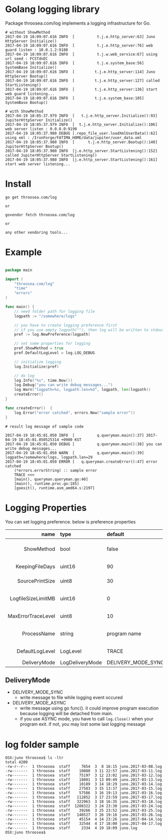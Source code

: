 # Golang logging library #

Package throosea.com/log implements a logging infrastructure for Go. 


```
# without ShowMethod
2017-04-19 18:09:07.616 INFO  [          t.j.e.http_server:63] Juno HttpServer Initialize()
2017-04-19 18:09:07.616 INFO  [          t.j.e.http_server:76] web guard listen : 10.0.1.2:9180
2017-04-19 18:09:07.616 INFO  [          t.j.w.web_service:67] using url seed : FCSTdnEC
2017-04-19 18:09:07.616 INFO  [          t.j.e.system_base:56] SystemBase Initialize()
2017-04-19 18:09:07.616 INFO  [         t.j.e.http_server:114] Juno HttpServer Bootup()
2017-04-19 18:09:07.616 INFO  [         t.j.e.http_server:127] called StartListening()
2017-04-19 18:09:07.616 INFO  [         t.j.e.http_server:136] start web guard listening...
2017-04-19 18:09:07.616 INFO  [         t.j.e.system_base:105] SystemBase Bootup()

# with ShowMethod
2017-04-19 18:05:37.979 INFO  [   t.j.e.http_server.Initialize():93] JupiterHttpServer Initialize()
2017-04-19 18:05:37.979 INFO  [  t.j.e.http_server.Initialize():106] web server listen : 0.0.0.0:9190
2017-04-19 18:05:37.980 DEBUG [.repo_file_user.loadXmlUserData():62] using xml : /IronForge/FATIMA_HOME/data/jupiter/user_data.xml
2017-04-19 18:05:37.980 INFO  [      t.j.e.http_server.Bootup():140] JupiterHttpServer Bootup()
2017-04-19 18:05:37.980 INFO  [j.e.http_server.StartListening():152] called JupiterHttpServer StartListening()
2017-04-19 18:05:37.980 INFO  [j.e.http_server.StartListening():161] start web server listening...
```

# Install #
```
go get throosea.com/log

or

govendor fetch throosea.com/log

or

any other vendoring tools...
```


# Example #

```go

package main

import (
	"throosea.com/log"
	"time"
	"errors"
)

func main() {
	// need folder path for logging file
	logpath := "/somewhere/logs"

	// you have to create logging preference first
	// if you use empty logpath(""), then log will be written to stdout
	pref := log.NewPreference(logpath)

	// set some properties for logging
	pref.ShowMethod = true
	pref.DefaultLogLevel = log.LOG_DEBUG

	// initialize logging
	log.Initialize(pref)

	// do log
	log.Info("%s", time.Now())
	log.Debug("you can write debug messages...")
	log.Warn("logpath=%s, logpath.len=%d", logpath, len(logpath))
	createError()
}

func createError()  {
	log.Error("error catched", errors.New("sample error"))
}
```

```
# result log message of sample code

2017-04-19 18:45:01.050 INFO  [          q.queryman.main():37] 2017-04-19 18:45:01.050525314 +0900 KST
2017-04-19 18:45:01.050 DEBUG [          q.queryman.main():38] you can write debug messages...
2017-04-19 18:45:01.050 WARN  [          q.queryman.main():39] logpath=/somewhere/logs, logpath.len=29
2017-04-19 18:45:01.050 ERROR [   q.queryman.createError():47] error catched
	(*errors.errorString) :: sample error
	TRACE <<<
	[main(), queryman.queryman.go:40]
	[main(), runtime.proc.go:185]
	[goexit(), runtime.asm_amd64.s:2197]

```

# Logging Properties #

You can set logging preference. below is preference properties

name     | type   | default | remark
---------:| :----- | :----- | :-----
ShowMethod  |  bool | false | whether show method name or not
KeepingFileDays | uint16 | 90 | max days for keeping log files
SourcePrintSize | uint8 | 30 | source expression length
LogfileSizeLimitMB | uint16 | 0 | max log file size in MB (not yet supported)
MaxErrorTraceLevel | uint8 | 10 | max trace level for error
ProcessName | string | program name | running program(process) name
DefaultLogLevel | LogLevel | TRACE | default logging level
DeliveryMode | LogDeliveryMode | DELIVERY_MODE_SYNC | sync or async

## DeliveryMode ##

* DELIVERY_MODE_SYNC
	* write message to file while logging event occured
* DELIVERY_MODE_ASYNC
	* write message using go func(). it could improve program execution because logging will be detached from main.
	* if you use ASYNC mode, you have to call `log.Close()` when your program exit. if not, you may lost some last logging message

# log folder sample #
```
OSX:juno throosea$ ls -ltr
total 4200
-rw-r--r--  1 throosea  staff     7654  3  8 16:15 juno.2017-03-08.log
-rw-------  1 throosea  staff    10880  3 11 22:57 juno.2017-03-11.log
-rw-------  1 throosea  staff    75197  3 12 23:02 juno.2017-03-12.log
-rw-------  1 throosea  staff    18801  3 13 09:49 juno.2017-03-13.log
-rw-------  1 throosea  staff    10189  3 14 18:29 juno.2017-03-14.log
-rw-------  1 throosea  staff    27583  3 15 13:37 juno.2017-03-15.log
-rw-------  1 throosea  staff    57586  3 16 19:13 juno.2017-03-16.log
-rw-------  1 throosea  staff   112852  3 17 23:59 juno.2017-03-17.log
-rw-------  1 throosea  staff   322963  3 18 16:35 juno.2017-03-18.log
-rw-------  1 throosea  staff  1208322  3 24 23:30 juno.2017-03-24.log
-rw-------  1 throosea  staff    39266  3 25 23:52 juno.2017-03-25.log
-rw-------  1 throosea  staff   148527  3 26 19:16 juno.2017-03-26.log
-rw-------  1 throosea  staff    45154  4 14 23:26 juno.2017-04-14.log
-rw-------  1 throosea  staff    32544  4 17 18:00 juno.2017-04-17.log
-rw-------  1 throosea  staff     2334  4 19 18:09 juno.log
OSX:juno throosea$
```